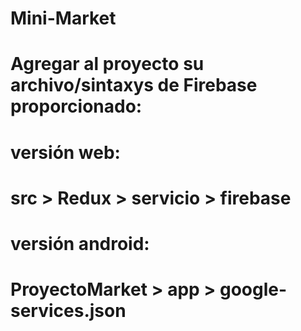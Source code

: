 # Mini-Market

# Agregar al proyecto su archivo/sintaxys de Firebase proporcionado:
# versión web:
#	src > Redux > servicio > firebase
# versión android:
#	ProyectoMarket > app > google-services.json